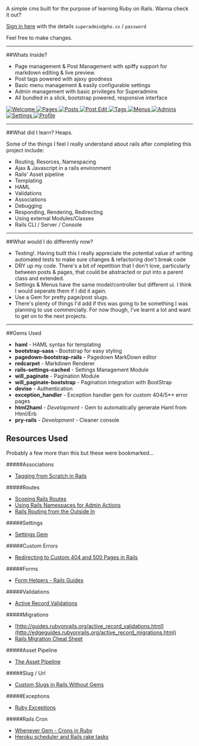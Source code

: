 A simple cms built for the purpose of learning Ruby on Rails. Wanna check it out?

[Sign in here](https://frozen-bastion-6147.herokuapp.com/cms) with the details `superadmin@pho.sx` / `password`  

Feel free to make changes.

---

##Whats Inside?

* Page management & Post Management with spiffy support for markdown editing & live preview.
* Post tags powered with ajaxy goodness
* Basic menu management & easily configurable settings
* Admin management with basic privileges for Superadmins
* All bundled in a slick, bootstrap powered, responsive interface



<a href="http://pjho.github.io/images/fulls/01_welcome.png">
<img alt="Welcome" src="http://pjho.github.io/images/thumbs/01_welcome.png">
</a>
<a href="http://pjho.github.io/images/fulls/02_pages.png">
<img alt="Pages" src="http://pjho.github.io/images/thumbs/02_pages.png">
</a>
<a href="http://pjho.github.io/images/fulls/03_posts.png">
<img alt="Posts" src="http://pjho.github.io/images/thumbs/03_posts.png">
</a>
<a href="http://pjho.github.io/images/fulls/04_post_edit.png">
<img alt="Post Edit" src="http://pjho.github.io/images/thumbs/04_post_edit.png">
</a>
<a href="http://pjho.github.io/images/fulls/05_tags.png">
<img alt="Tags" src="http://pjho.github.io/images/thumbs/05_tags.png">
</a>
<a href="http://pjho.github.io/images/fulls/06_menus.png">
<img alt="Menus" src="http://pjho.github.io/images/thumbs/06_menus.png">
</a>
<a href="http://pjho.github.io/images/fulls/07_admins.png">
<img alt="Admins" src="http://pjho.github.io/images/thumbs/07_admins.png">
</a>
<a href="http://pjho.github.io/images/fulls/08_settings.png">
<img alt="Settings" src="http://pjho.github.io/images/thumbs/08_settings.png">
</a>
<a href="http://pjho.github.io/images/fulls/09_profile.png">
<img alt="Profile" src="http://pjho.github.io/images/thumbs/09_profile.png">
</a>

  

---
##What did I learn?
Heaps.

Some of the things I feel I really understand about rails after completing this project include:

* Routing, Resorces, Namespacing
* Ajax & Javascript in a rails environment
* Rails' Asset pipeline
* Templating 
* HAML
* Validations
* Associations
* Debugging
* Responding, Rendering, Redirecting
* Using external Modules/Classes
* Rails CLI / Server / Console

---

##What would I do differently now?

* Testing!. Having built this I really appreciate the potential value of writing automated tests to make sure changes & refactoring don't break code
* DRY up my code. There's a bit of repetition that I don't love, particularly between posts & pages, that could be abstracted or put into a parent class and extended.
* Settings & Menus have the same model/controller but different ui. I think I would seperate them if I did it again.
* Use a Gem for pretty page/post slugs.
* There's plenty of things I'd add if this was going to be something I was planning to use commercially. For now though, I've learnt a lot and want to get on to the next projects.

---

##Gems Used

* **haml** - HAML syntax for templating
* **bootstrap-sass** - Bootstrap for easy styling
* **pagedown-bootstrap-rails** - Pagedown MarkDown editor 
* **redcarpet** - Markdown Renderer
* **rails-settings-cached** - Settings Management Module
* **will_paginate** - Pagination Module
* **will_paginate-bootstrap** - Pagination integration with BootStrap
* **devise** - Authentication
* **exception_handler** - Exception handler gem for custom 404/5** error pages
* **html2haml** - *Development* - Gem to automatically generate Haml from Html/Erb
* **pry-rails** - *Development* - Cleaner console



## Resources Used
Probably a few more than this but these were bookmarked...

#####Associations  

* [Tagging from Scratch in Rails](http://www.sitepoint.com/tagging-scratch-rails/)

#####Routes  

* [Scoping Rails Routes](http://notahat.com/2014/02/05/scoping-rails-routes.html)
* [Using Rails Namespaces for Admin Actions](http://blog.roberteshleman.com/2014/08/14/using-rails-namespaces-for-admin-actions/)
* [Rails Routing from the Outside In](http://edgeguides.rubyonrails.org/routing.html)

#####Settings  

* [Settings Gem](https://github.com/huacnlee/rails-settings-cached)

#####Custom Errors  

* [Redirecting to Custom 404 and 500 Pages in Rails](http://easyactiverecord.com/blog/2014/08/19/redirecting-to-custom-404-and-500-pages-in-rails/)

#####Forms  

* [Form Helpers - Rails Guides](http://guides.rubyonrails.org/form_helpers.html)

#####Validations  

* [Active Record Validations](http://guides.rubyonrails.org/active_record_validations.html)

#####Migrations  

* [http://guides.rubyonrails.org/active_record_validations.html](http://edgeguides.rubyonrails.org/active_record_migrations.html)
* [Rails Migration Cheat Sheet](https://gist.github.com/pjho/af5245d59ed0d27d9a6e)

#####Asset Pipeline  

* [The Asset Pipeline](http://guides.rubyonrails.org/asset_pipeline.html)

#####Slug / Url  

* [Custom Slugs in Rails Without Gems](http://code-worrier.com/blog/custom-slugs-in-rails/)

#####Exceptions  
* [Ruby Exceptions](http://rubylearning.com/satishtalim/ruby_exceptions.html)

#####Rails Cron
* [Whenever Gem - Crons in Ruby](https://github.com/javan/whenever)  
* [Heroku scheduler and Rails rake tasks](http://albertogrespan.com/blog/heroku-scheduler-and-rails-rake-tasks/)
